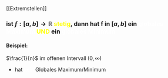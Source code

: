 [[Extremstellen]]

### ist $f: [a,b]\to\mathbb{R}$ <span style="color:#ffff00">stetig</span>, dann hat f in $[a,b]$ ein <span style="color:#ffffff">globales Maximum</span> <span style="color:#ffff00">UND</span> ein <span style="color:#ffffff">globales Minimum</span>


#### Beispiel:
$\frac{1}{n}$ im offenen Intervall $(0, \infty)$
- hat <span style="color:#ffffff">kein</span> Globales Maximum/Minimum
